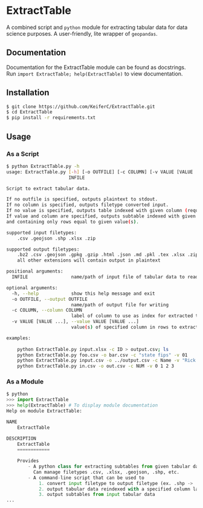# ExtractTable

A combined script and `python` module for extracting tabular data for data 
science purposes. A user-friendly, lite wrapper of `geopandas`.

## Documentation
Documentation for the ExtractTable module can be found as docstrings. 
Run `import ExtractTable; help(ExtractTable)` to view documentation.

## Installation
```bash
$ git clone https://github.com/KeiferC/ExtractTable.git
$ cd ExtractTable
$ pip install -r requirements.txt
```

## Usage
### As a Script
```bash
$ python ExtractTable.py -h
usage: ExtractTable.py [-h] [-o OUTFILE] [-c COLUMN] [-v VALUE [VALUE ...]]
                       INFILE

Script to extract tabular data. 

If no outfile is specified, outputs plaintext to stdout.
If no column is specified, outputs filetype converted input. 
If no value is specified, outputs table indexed with given column (required).
If value and column are specified, outputs subtable indexed with given column
and containing only rows equal to given value(s).

supported input filetypes:
    .csv .geojson .shp .xlsx .zip

supported output filetypes:
    .bz2 .csv .geojson .gpkg .gzip .html .json .md .pkl .tex .xlsx .zip 
    all other extensions will contain output in plaintext

positional arguments:
  INFILE                name/path of input file of tabular data to read

optional arguments:
  -h, --help            show this help message and exit
  -o OUTFILE, --output OUTFILE
                        name/path of output file for writing
  -c COLUMN, --column COLUMN
                        label of column to use as index for extracted table
  -v VALUE [VALUE ...], --value VALUE [VALUE ...]
                        value(s) of specified column in rows to extract

examples:
    
    python ExtractTable.py input.xlsx -c ID > output.csv; ls
    python ExtractTable.py foo.csv -o bar.csv -c "state fips" -v 01
    python ExtractTable.py input.csv -o ../output.csv -c Name -v "Rick Astley"
    python ExtractTable.py in.csv -o out.csv -c NUM -v 0 1 2 3
```

### As a Module
```python
$ python
>>> import ExtractTable
>>> help(ExtractTable) # To display module documentation
Help on module ExtractTable:

NAME
    ExtractTable

DESCRIPTION
    ExtractTable
    ============
    
    Provides
        - A python class for extracting subtables from given tabular data. 
          Can manage filetypes .csv, .xlsx, .geojson, .shp, etc.
        - A command-line script that can be used to
            1. convert input filetype to output filetype (ex. .shp -> .csv);
            2. output tabular data reindexed with a specified column label
            3. output subtables from input tabular data
...
```
